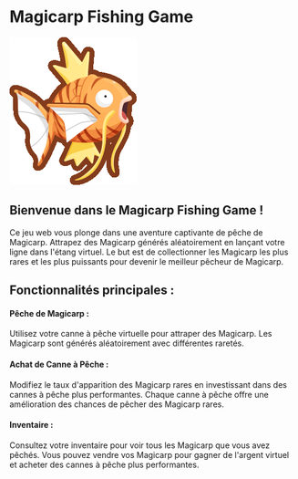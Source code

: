 # Magicarp Fishing Game
![Nom de l'image](Front/src/assets/images/tigrer.png)

## Bienvenue dans le Magicarp Fishing Game !
Ce jeu web vous plonge dans une aventure captivante de pêche de Magicarp. Attrapez des Magicarp générés aléatoirement en lançant votre ligne dans l'étang virtuel. 
Le but est de collectionner les Magicarp les plus rares et les plus puissants pour devenir le meilleur pêcheur de Magicarp.

## Fonctionnalités principales :
#### Pêche de Magicarp : 
Utilisez votre canne à pêche virtuelle pour attraper des Magicarp. Les Magicarp sont générés aléatoirement avec différentes raretés.

#### Achat de Canne à Pêche : 
Modifiez le taux d'apparition des Magicarp rares en investissant dans des cannes à pêche plus performantes. Chaque canne à pêche offre une amélioration des chances de pêcher des Magicarp rares.

#### Inventaire : 
Consultez votre inventaire pour voir tous les Magicarp que vous avez pêchés. Vous pouvez vendre vos Magicarp pour gagner de l'argent virtuel et acheter des cannes à pêche plus performantes.
